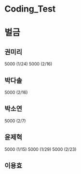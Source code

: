 # Coding_Test

# 벌금

## 권미리

5000 (1/24)
5000 (2/16)

## 박다솔
5000 (2/16)

## 박소연
5000 (2/7)

## 윤제혁

5000 (1/15)
5000 (1/29)
5000 (2/23)

## 이용효
